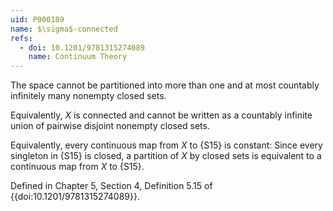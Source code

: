 ```yaml
---
uid: P000189
name: $\sigma$-connected
refs:
  - doi: 10.1201/9781315274089
    name: Continuum Theory
---
```


The space cannot be partitioned into more than one and at most countably infinitely many nonempty closed sets.

Equivalently, $X$ is connected and cannot be written as a countably infinite union of pairwise disjoint nonempty closed sets.

Equivalently, every continuous map from $X$ to {S15} is constant: Since every singleton in {S15} is closed, a partition of $X$ by closed sets is equivalent to a continuous map from $X$ to {S15}.

Defined in Chapter 5, Section 4, Definition 5.15 of {{doi:10.1201/9781315274089}}.
